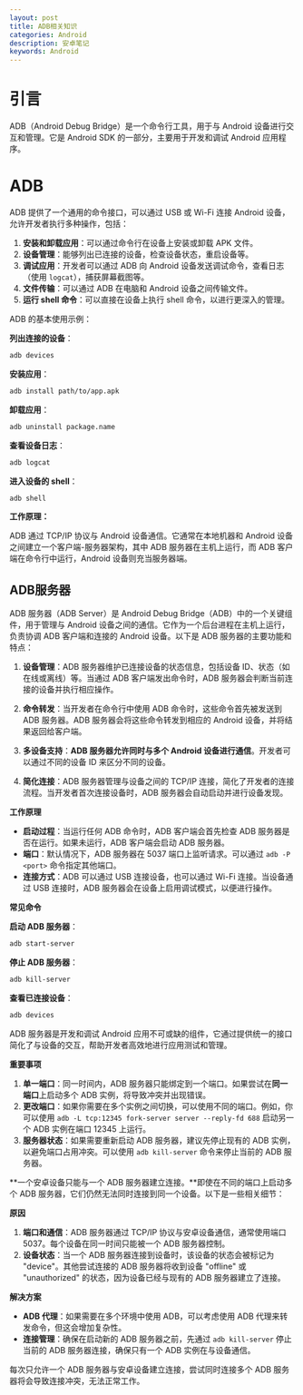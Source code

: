 ```yaml
---
layout: post
title: ADB相关知识
categories: Android
description: 安卓笔记
keywords: Android
---
```


# 引言
ADB（Android Debug Bridge）是一个命令行工具，用于与 Android 设备进行交互和管理。它是 Android SDK 的一部分，主要用于开发和调试 Android 应用程序。


# ADB

ADB 提供了一个通用的命令接口，可以通过 USB 或 Wi-Fi 连接 Android 设备，允许开发者执行多种操作，包括：

1. **安装和卸载应用**：可以通过命令行在设备上安装或卸载 APK 文件。
2. **设备管理**：能够列出已连接的设备，检查设备状态，重启设备等。
3. **调试应用**：开发者可以通过 ADB 向 Android 设备发送调试命令，查看日志（使用 `logcat`），捕获屏幕截图等。
4. **文件传输**：可以通过 ADB 在电脑和 Android 设备之间传输文件。
5. **运行 shell 命令**：可以直接在设备上执行 shell 命令，以进行更深入的管理。



ADB 的基本使用示例：

**列出连接的设备**：

```bash
adb devices
```

**安装应用**：

```bash
adb install path/to/app.apk
```

**卸载应用**：

```bash
adb uninstall package.name
```

**查看设备日志**：

```bash
adb logcat
```

**进入设备的 shell**：

```bash
adb shell
```



**工作原理：**

ADB 通过 TCP/IP 协议与 Android 设备通信。它通常在本地机器和 Android 设备之间建立一个客户端-服务器架构，其中 ADB 服务器在主机上运行，而 ADB 客户端在命令行中运行，Android 设备则充当服务器端。



## ADB服务器

ADB 服务器（ADB Server）是 Android Debug Bridge（ADB）中的一个关键组件，用于管理与 Android 设备之间的通信。它作为一个后台进程在主机上运行，负责协调 ADB 客户端和连接的 Android 设备。以下是 ADB 服务器的主要功能和特点：

1. **设备管理**：ADB 服务器维护已连接设备的状态信息，包括设备 ID、状态（如在线或离线）等。当通过 ADB 客户端发出命令时，ADB 服务器会判断当前连接的设备并执行相应操作。

2. **命令转发**：当开发者在命令行中使用 ADB 命令时，这些命令首先被发送到 ADB 服务器。ADB 服务器会将这些命令转发到相应的 Android 设备，并将结果返回给客户端。

3. **多设备支持**：**ADB 服务器允许同时与多个 Android 设备进行通信**。开发者可以通过不同的设备 ID 来区分不同的设备。

4. **简化连接**：ADB 服务器管理与设备之间的 TCP/IP 连接，简化了开发者的连接流程。当开发者首次连接设备时，ADB 服务器会自动启动并进行设备发现。

**工作原理**

- **启动过程**：当运行任何 ADB 命令时，ADB 客户端会首先检查 ADB 服务器是否在运行。如果未运行，ADB 客户端会启动 ADB 服务器。
- **端口**：默认情况下，ADB 服务器在 5037 端口上监听请求。可以通过 `adb -P <port>` 命令指定其他端口。
- **连接方式**：ADB 可以通过 USB 连接设备，也可以通过 Wi-Fi 连接。当设备通过 USB 连接时，ADB 服务器会在设备上启用调试模式，以便进行操作。

**常见命令**

**启动 ADB 服务器**：

```bash
adb start-server
```

**停止 ADB 服务器**：

```bash
adb kill-server
```

**查看已连接设备**：

```bash
adb devices
```

ADB 服务器是开发和调试 Android 应用不可或缺的组件，它通过提供统一的接口简化了与设备的交互，帮助开发者高效地进行应用测试和管理。



**重要事项**

1. **单一端口**：同一时间内，ADB 服务器只能绑定到一个端口。如果尝试在**同一端口**上启动多个 ADB 实例，将导致冲突并出现错误。
2. **更改端口**：如果你需要在多个实例之间切换，可以使用不同的端口。例如，你可以使用 `adb -L tcp:12345 fork-server server --reply-fd 688` 启动另一个 ADB 实例在端口 12345 上运行。
3. **服务器状态**：如果需要重新启动 ADB 服务器，建议先停止现有的 ADB 实例，以避免端口占用冲突。可以使用 `adb kill-server` 命令来停止当前的 ADB 服务器。



**一个安卓设备只能与一个 ADB 服务器建立连接。**即使在不同的端口上启动多个 ADB 服务器，它们仍然无法同时连接到同一个设备。以下是一些相关细节：

**原因**

1. **端口和通信**：ADB 服务器通过 TCP/IP 协议与安卓设备通信，通常使用端口 5037。每个设备在同一时间只能被一个 ADB 服务器控制。
2. **设备状态**：当一个 ADB 服务器连接到设备时，该设备的状态会被标记为 "device"。其他尝试连接的 ADB 服务器将收到设备 "offline" 或 "unauthorized" 的状态，因为设备已经与现有的 ADB 服务器建立了连接。

**解决方案**

- **ADB 代理**：如果需要在多个环境中使用 ADB，可以考虑使用 ADB 代理来转发命令，但这会增加复杂性。
- **连接管理**：确保在启动新的 ADB 服务器之前，先通过 `adb kill-server` 停止当前的 ADB 服务器连接，确保只有一个 ADB 实例在与设备通信。

每次只允许一个 ADB 服务器与安卓设备建立连接，尝试同时连接多个 ADB 服务器将会导致连接冲突，无法正常工作。





